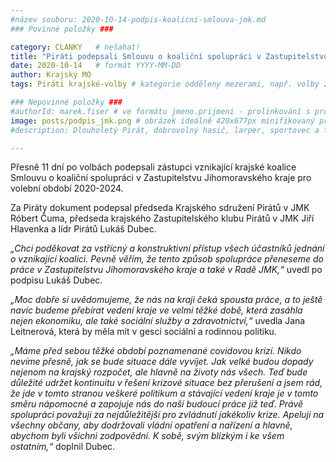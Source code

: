 ```yaml
---
#název souboru: 2020-10-14-podpis-koalicni-smlouva-jmk.md
### Povinné položky ###

category: CLANKY   # nešahat!
title: "Piráti podepsali Smlouvu o koaliční spolupráci v Zastupitelstvu JMK pro volební období 2020–2024"
date: 2020-10-14   # formát YYYY-MM-DD
author: Krajský MO
tags: Piráti krajské-volby # kategorie odděleny mezerami, např. volby zemědělství životní-prostředí piráti (viz https://jihomoravsky.pirati.cz/tags/)

### Nepovinné položky ###
#authorId: marek.fiser # ve formátu jmeno.prijmeni - prolinkování s profilem přes uid
image: posts/podpis_jmk.png # obrázek ideálně 420x677px minifikovaný přes https://tinypng.com/
#description: Dlouholetý Pirát, dobrovolný hasič, larper, sportovec a fanda 3D tisku stojí v čele jihomoravské pirátské kandidátky. S čím vede Piráty na kraj?

---
```


Přesně 11 dní po volbách podepsali zástupci vznikající krajské koalice Smlouvu o koaliční spolupráci v Zastupitelstvu Jihomoravského kraje pro volební období 2020-2024.

Za Piráty dokument podepsal předseda Krajského sdružení Pirátů v JMK Róbert Čuma, předseda krajského Zastupitelského klubu Pirátů v JMK Jiří Hlavenka a lídr Pirátů Lukáš Dubec.

*„Chci poděkovat za vstřícný a konstruktivní přístup všech účastníků jednání o vznikající koalici. Pevně věřím, že tento způsob spolupráce přeneseme do práce v Zastupitelstvu Jihomoravského kraje a také v Radě JMK,“* uvedl po podpisu Lukáš Dubec.

*„Moc dobře si uvědomujeme, že nás na kraji čeká spousta práce, a to ještě navíc budeme přebírat vedení kraje ve velmi těžké době, která zasáhla nejen ekonomiku, ale také sociální služby a zdravotnictví,“* uvedla Jana Leitnerová, která by měla mít v gesci sociální a rodinnou politiku.

*„Máme před sebou těžké období poznamenané covidovou krizí. Nikdo nevíme přesně, jak se bude situace dále vyvíjet. Jak velké budou dopady nejenom na krajský rozpočet, ale hlavně na životy nás všech. Teď bude důležité udržet kontinuitu v řešení krizové situace bez přerušení a jsem rád, že jde v tomto stranou veškeré politikum a stávající vedení kraje je v tomto směru nápomocné a zapojuje nás do naší budoucí práce již teď. Právě spolupráci považuji za nejdůležitější pro zvládnutí jakékoliv krize. Apeluji na všechny občany, aby dodržovali vládní opatření a nařízení a hlavně, abychom byli všichni zodpovědní. K sobě, svým blízkým i ke všem ostatním,“* doplnil Dubec.
